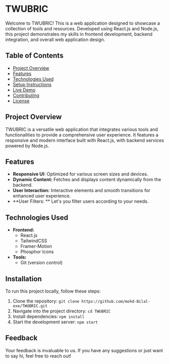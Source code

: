 # TWUBRIC

Welcome to TWUBRIC! This is a web application designed to showcase a collection of tools and resources. Developed using React.js and Node.js, this project demonstrates my skills in frontend development, backend integration, and overall web application design.

## Table of Contents

- [Project Overview](#project-overview)
- [Features](#features)
- [Technologies Used](#technologies-used)
- [Setup Instructions](#setup-instructions)
- [Live Demo](#live-demo)
- [Contributing](#contributing)
- [License](#license)

## Project Overview

TWUBRIC is a versatile web application that integrates various tools and functionalities to provide a comprehensive user experience. It features a responsive and modern interface built with React.js, with backend services powered by Node.js.

## Features

- **Responsive UI:** Optimized for various screen sizes and devices.
- **Dynamic Content:** Fetches and displays content dynamically from the backend.
- **User Interaction:** Interactive elements and smooth transitions for enhanced user experience.
- **User Filters: ** Let's you filter users according to your needs.

## Technologies Used

- **Frontend:**
  - React.js
  - TailwindCSS
  - Framer-Motion
  - Phosphor Icons
- **Tools:**
  - Git (version control)

## Installation

To run this project locally, follow these steps:

1. Clone the repository: `git clone https://github.com/mohd-Bilal-exe/TWUBRIC.git`
2. Navigate into the project directory: `cd TWUBRIC`
3. Install dependencies: `npm install`
4. Start the development server: `npm start`

## Feedback

Your feedback is invaluable to us. If you have any suggestions or just want to say hi, feel free to reach out!
